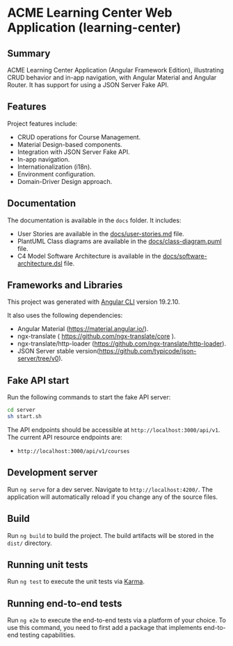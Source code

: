 # ACME Learning Center Web Application (learning-center)

## Summary

ACME Learning Center Application (Angular Framework Edition), illustrating CRUD behavior and in-app navigation, with Angular Material and Angular Router. It has support for using a JSON Server Fake API.

## Features

Project features include:

- CRUD operations for Course Management.
- Material Design-based components.
- Integration with JSON Server Fake API.
- In-app navigation.
- Internationalization (i18n).
- Environment configuration.
- Domain-Driver Design approach.

## Documentation
The documentation is available in the `docs` folder. It includes:
- User Stories are available in the [docs/user-stories.md](docs/user-stories.md) file.
- PlantUML Class diagrams are available in the [docs/class-diagram.puml](docs/class-diagram.puml) file.
- C4 Model Software Architecture is available in the [docs/software-architecture.dsl](docs/software-architecture.dsl) file.

## Frameworks and Libraries

This project was generated with [Angular CLI](https://github.com/angular/angular-cli) version 19.2.10.

It also uses the following dependencies:

- Angular Material (https://material.angular.io/).
- ngx-translate ( https://github.com/ngx-translate/core ).
- ngx-translate/http-loader (https://github.com/ngx-translate/http-loader).
- JSON Server stable version(https://github.com/typicode/json-server/tree/v0).

## Fake API start

Run the following commands to start the fake API server:

```bash
cd server
sh start.sh
``` 

The API endpoints should be accessible at `http://localhost:3000/api/v1`. The current API resource endpoints are:
- `http://localhost:3000/api/v1/courses`


## Development server

Run `ng serve` for a dev server. Navigate to `http://localhost:4200/`. The application will automatically reload if you change any of the source files.

## Build

Run `ng build` to build the project. The build artifacts will be stored in the `dist/` directory.

## Running unit tests

Run `ng test` to execute the unit tests via [Karma](https://karma-runner.github.io).

## Running end-to-end tests

Run `ng e2e` to execute the end-to-end tests via a platform of your choice. To use this command, you need to first add a package that implements end-to-end testing capabilities.
